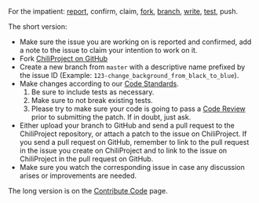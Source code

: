 For the impatient: [report][cpo_new-issue], confirm, claim,
[fork][gh_chiliproject], [branch][cpo_contribute-code-branch],
[write][cpo_code-standards], [test][cpo_code-review], push.

The short version:

* Make sure the issue you are working on is reported and confirmed, add a note
  to the issue to claim your intention to work on it.
* Fork [ChiliProject on GitHub][gh_chiliproject]
* Create a new branch from `master` with a descriptive name prefixed by the
  issue ID (Example: `123-change_background_from_black_to_blue`).
* Make changes according to our [Code Standards][cpo_code-standards].
    1. Be sure to include tests as necessary.
    1. Make sure to not break existing tests.
    1. Please try to make sure your code is going to pass a [Code
       Review][cpo_code-review] prior to submitting the patch. If in doubt, just ask.
* Either upload your branch to GitHub and send a pull request to the
  ChiliProject repository, or attach a patch to the issue on ChiliProject. If
  you send a pull request on GitHub, remember to link to the pull request in the
  issue you create on ChiliProject and to link to the issue on ChiliProject in
  the pull request on GitHub.
* Make sure you watch the corresponding issue in case any discussion arises or
  improvements are needed.

The long version is on the [Contribute Code][cpo_contribute-code] page.


[cpo_new-issue]: https://www.chiliproject.org/projects/chiliproject/issues/new
[cpo_contribute-code-branch]: https://www.chiliproject.org/projects/chiliproject/wiki/Contribute_Code#Branch
[cpo_contribute-code]: https://www.chiliproject.org/projects/chiliproject/wiki/Contribute_Code
[cpo_code-standards]: https://www.chiliproject.org/projects/chiliproject/wiki/Code_Standards
[cpo_code-review]: https://www.chiliproject.org/projects/chiliproject/wiki/Code_Review
[gh_chiliproject]: https://github.com/chiliproject/chiliproject
